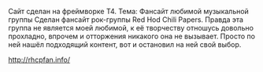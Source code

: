 Сайт сделан на фреймворке Т4. Тема: Фансайт любимой музыкальной группы
Сделан фансайт рок-группы Red Hod Chili Papers.
Правда эта группа не является моей любимой, к её творчеству отношусь довольно прохладно, впрочем и отторжения никакого
она не вызывает. Просто по ней нашёл подходящий контент, вот и остановил на ней свой выбор.

http://rhcpfan.info/

